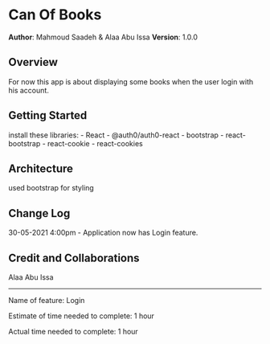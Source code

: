 # Can Of Books

**Author**: Mahmoud Saadeh & Alaa Abu Issa
**Version**: 1.0.0

## Overview

For now this app is about displaying some books when the user login with his account.

## Getting Started

install these libraries: - React - @auth0/auth0-react - bootstrap - react-bootstrap - react-cookie - react-cookies

## Architecture

used bootstrap for styling

## Change Log

30-05-2021 4:00pm - Application now has Login feature.

## Credit and Collaborations

Alaa Abu Issa

---

Name of feature: Login

Estimate of time needed to complete: 1 hour

Actual time needed to complete: 1 hour
